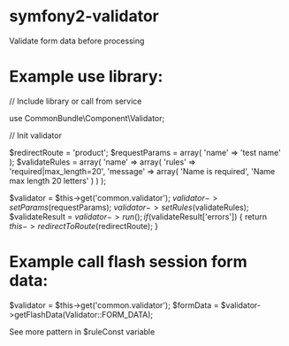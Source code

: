 # symfony2-validator
Validate form data before processing

# Example use library:

// Include library or call from service

use CommonBundle\Component\Validator;

// Init validator

$redirectRoute = 'product';
$requestParams = array(
	'name' => 'test name'
);
$validateRules = array(
	'name' => array(
		'rules' => 'required|max_length=20',
		'message' => array(
			'Name is required',
			'Name max length 20 letters'
		)
	)
);

$validator = $this->get('common.validator');
$validator->setParams($requestParams);
$validator->setRules($validateRules);
$validateResult = $validator->run();
if ($validateResult['errors']) {
	return $this->redirectToRoute($redirectRoute);
}

# Example call flash session form data:

$validator = $this->get('common.validator');
$formData = $validator->getFlashData(Validator::FORM_DATA);

See more pattern in $ruleConst variable
